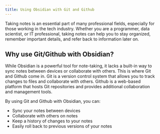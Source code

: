 ```yaml
---
title: Using Obsidian with Git and Github
---
```


Taking notes is an essential part of many professional fields, especially for those working in the tech industry. Whether you are a programmer, data scientist, or IT professional, taking notes can help you to stay organized, remember important details, and refer back to information later on.

## Why use Git/Github with Obsidian?

While Obsidian is a powerful tool for note-taking, it lacks a built-in way to sync notes between devices or collaborate with others. This is where Git and Github come in. Git is a version control system that allows you to track changes to files and collaborate with others. Github is a web-based platform that hosts Git repositories and provides additional collaboration and management tools.

By using Git and Github with Obsidian, you can:

-   Sync your notes between devices
-   Collaborate with others on notes
-   Keep a history of changes to your notes
-   Easily roll back to previous versions of your notes


